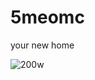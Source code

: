 # 5meomc
your new home

![200w](https://user-images.githubusercontent.com/111039846/235381231-610bfa1b-0b5f-4081-9652-5046c0660daa.gif)
